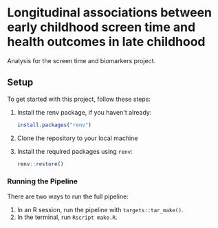 
# Longitudinal associations between early childhood screen time and health outcomes in late childhood

Analysis for the screen time and biomarkers project.

<!-- TODO: Add OSF Link -->

## Setup

To get started with this project, follow these steps:

1. Install the renv package, if you haven't already:

    ```r
    install.packages("renv")
    ```

2. Clone the repository to your local machine
3. Install the required packages using `renv`:

    ```r
    renv::restore()
    ```

### Running the Pipeline

There are two ways to run the full pipeline:

1. In an R session, run the pipeline with `targets::tar_make()`.
2. In the terminal, run `Rscript make.R`.
